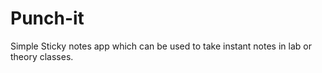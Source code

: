 # Punch-it
Simple Sticky notes app which can be used to take instant notes in lab or theory classes.
